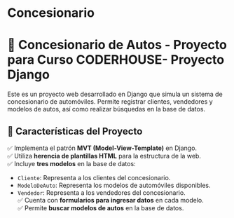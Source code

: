# Concesionario
# 🚗 Concesionario de Autos - Proyecto para Curso CODERHOUSE- Proyecto Django  

Este es un proyecto web desarrollado en Django que simula un sistema de concesionario de automóviles. Permite registrar clientes, vendedores y modelos de autos, así como realizar búsquedas en la base de datos.  

## 📌 **Características del Proyecto**  

✅ Implementa el patrón **MVT (Model-View-Template)** en Django.  
✅ Utiliza **herencia de plantillas HTML** para la estructura de la web.  
✅ Incluye **tres modelos** en la base de datos:  
   - `Cliente`: Representa a los clientes del concesionario.  
   - `ModeloDeAuto`: Representa los modelos de automóviles disponibles.  
   - `Vendedor`: Representa a los vendedores del concesionario.  
✅ Cuenta con **formularios para ingresar datos** en cada modelo.  
✅ Permite **buscar modelos de autos** en la base de datos.  
